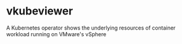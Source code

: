 # vkubeviewer
A Kubernetes operator shows the underlying resources of container workload running on VMware's vSphere
